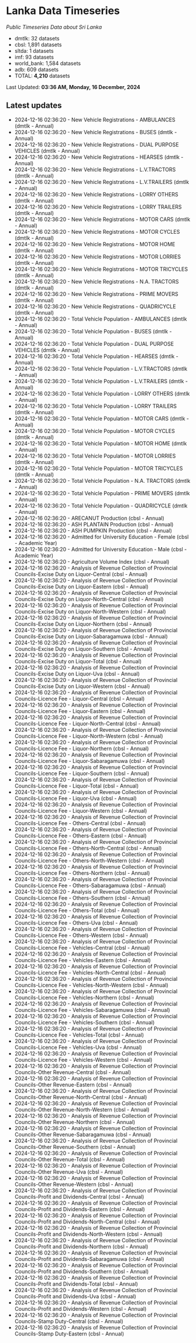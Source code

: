 # Lanka Data Timeseries
*Public Timeseries Data about Sri Lanka*

* dmtlk: 32 datasets
* cbsl: 1,891 datasets
* sltda: 1 datasets
* imf: 93 datasets
* world_bank: 1,584 datasets
* adb: 609 datasets
* TOTAL: **4,210** datasets

Last Updated: **03:36 AM, Monday, 16 December, 2024**

## Latest updates

* 2024-12-16 02:36:20 - New Vehicle Registrations - AMBULANCES (dmtlk - Annual)
* 2024-12-16 02:36:20 - New Vehicle Registrations - BUSES (dmtlk - Annual)
* 2024-12-16 02:36:20 - New Vehicle Registrations - DUAL PURPOSE VEHICLES (dmtlk - Annual)
* 2024-12-16 02:36:20 - New Vehicle Registrations - HEARSES (dmtlk - Annual)
* 2024-12-16 02:36:20 - New Vehicle Registrations - L.V.TRACTORS (dmtlk - Annual)
* 2024-12-16 02:36:20 - New Vehicle Registrations - L.V.TRAILERS (dmtlk - Annual)
* 2024-12-16 02:36:20 - New Vehicle Registrations - LORRY OTHERS (dmtlk - Annual)
* 2024-12-16 02:36:20 - New Vehicle Registrations - LORRY TRAILERS (dmtlk - Annual)
* 2024-12-16 02:36:20 - New Vehicle Registrations - MOTOR CARS (dmtlk - Annual)
* 2024-12-16 02:36:20 - New Vehicle Registrations - MOTOR CYCLES (dmtlk - Annual)
* 2024-12-16 02:36:20 - New Vehicle Registrations - MOTOR HOME (dmtlk - Annual)
* 2024-12-16 02:36:20 - New Vehicle Registrations - MOTOR LORRIES (dmtlk - Annual)
* 2024-12-16 02:36:20 - New Vehicle Registrations - MOTOR TRICYCLES (dmtlk - Annual)
* 2024-12-16 02:36:20 - New Vehicle Registrations - N.A. TRACTORS (dmtlk - Annual)
* 2024-12-16 02:36:20 - New Vehicle Registrations - PRIME MOVERS (dmtlk - Annual)
* 2024-12-16 02:36:20 - New Vehicle Registrations - QUADRICYCLE (dmtlk - Annual)
* 2024-12-16 02:36:20 - Total Vehicle Population - AMBULANCES (dmtlk - Annual)
* 2024-12-16 02:36:20 - Total Vehicle Population - BUSES (dmtlk - Annual)
* 2024-12-16 02:36:20 - Total Vehicle Population - DUAL PURPOSE VEHICLES (dmtlk - Annual)
* 2024-12-16 02:36:20 - Total Vehicle Population - HEARSES (dmtlk - Annual)
* 2024-12-16 02:36:20 - Total Vehicle Population - L.V.TRACTORS (dmtlk - Annual)
* 2024-12-16 02:36:20 - Total Vehicle Population - L.V.TRAILERS (dmtlk - Annual)
* 2024-12-16 02:36:20 - Total Vehicle Population - LORRY OTHERS (dmtlk - Annual)
* 2024-12-16 02:36:20 - Total Vehicle Population - LORRY TRAILERS (dmtlk - Annual)
* 2024-12-16 02:36:20 - Total Vehicle Population - MOTOR CARS (dmtlk - Annual)
* 2024-12-16 02:36:20 - Total Vehicle Population - MOTOR CYCLES (dmtlk - Annual)
* 2024-12-16 02:36:20 - Total Vehicle Population - MOTOR HOME (dmtlk - Annual)
* 2024-12-16 02:36:20 - Total Vehicle Population - MOTOR LORRIES (dmtlk - Annual)
* 2024-12-16 02:36:20 - Total Vehicle Population - MOTOR TRICYCLES (dmtlk - Annual)
* 2024-12-16 02:36:20 - Total Vehicle Population - N.A. TRACTORS (dmtlk - Annual)
* 2024-12-16 02:36:20 - Total Vehicle Population - PRIME MOVERS (dmtlk - Annual)
* 2024-12-16 02:36:20 - Total Vehicle Population - QUADRICYCLE (dmtlk - Annual)
* 2024-12-16 02:36:20 - ARECANUT Production (cbsl - Annual)
* 2024-12-16 02:36:20 - ASH PLANTAIN Production (cbsl - Annual)
* 2024-12-16 02:36:20 - ASH PUMPKIN Production (cbsl - Annual)
* 2024-12-16 02:36:20 - Admitted for University Education - Female (cbsl - Academic Year)
* 2024-12-16 02:36:20 - Admitted for University Education - Male (cbsl - Academic Year)
* 2024-12-16 02:36:20 - Agriculture Volume Index (cbsl - Annual)
* 2024-12-16 02:36:20 - Analysis of Revenue Collection of Provincial Councils-Excise Duty on Liquor-Central (cbsl - Annual)
* 2024-12-16 02:36:20 - Analysis of Revenue Collection of Provincial Councils-Excise Duty on Liquor-Eastern (cbsl - Annual)
* 2024-12-16 02:36:20 - Analysis of Revenue Collection of Provincial Councils-Excise Duty on Liquor-North-Central (cbsl - Annual)
* 2024-12-16 02:36:20 - Analysis of Revenue Collection of Provincial Councils-Excise Duty on Liquor-North-Western (cbsl - Annual)
* 2024-12-16 02:36:20 - Analysis of Revenue Collection of Provincial Councils-Excise Duty on Liquor-Northern (cbsl - Annual)
* 2024-12-16 02:36:20 - Analysis of Revenue Collection of Provincial Councils-Excise Duty on Liquor-Sabaragamuwa (cbsl - Annual)
* 2024-12-16 02:36:20 - Analysis of Revenue Collection of Provincial Councils-Excise Duty on Liquor-Southern (cbsl - Annual)
* 2024-12-16 02:36:20 - Analysis of Revenue Collection of Provincial Councils-Excise Duty on Liquor-Total (cbsl - Annual)
* 2024-12-16 02:36:20 - Analysis of Revenue Collection of Provincial Councils-Excise Duty on Liquor-Uva (cbsl - Annual)
* 2024-12-16 02:36:20 - Analysis of Revenue Collection of Provincial Councils-Excise Duty on Liquor-Western (cbsl - Annual)
* 2024-12-16 02:36:20 - Analysis of Revenue Collection of Provincial Councils-Licence Fee - Liquor-Central (cbsl - Annual)
* 2024-12-16 02:36:20 - Analysis of Revenue Collection of Provincial Councils-Licence Fee - Liquor-Eastern (cbsl - Annual)
* 2024-12-16 02:36:20 - Analysis of Revenue Collection of Provincial Councils-Licence Fee - Liquor-North-Central (cbsl - Annual)
* 2024-12-16 02:36:20 - Analysis of Revenue Collection of Provincial Councils-Licence Fee - Liquor-North-Western (cbsl - Annual)
* 2024-12-16 02:36:20 - Analysis of Revenue Collection of Provincial Councils-Licence Fee - Liquor-Northern (cbsl - Annual)
* 2024-12-16 02:36:20 - Analysis of Revenue Collection of Provincial Councils-Licence Fee - Liquor-Sabaragamuwa (cbsl - Annual)
* 2024-12-16 02:36:20 - Analysis of Revenue Collection of Provincial Councils-Licence Fee - Liquor-Southern (cbsl - Annual)
* 2024-12-16 02:36:20 - Analysis of Revenue Collection of Provincial Councils-Licence Fee - Liquor-Total (cbsl - Annual)
* 2024-12-16 02:36:20 - Analysis of Revenue Collection of Provincial Councils-Licence Fee - Liquor-Uva (cbsl - Annual)
* 2024-12-16 02:36:20 - Analysis of Revenue Collection of Provincial Councils-Licence Fee - Liquor-Western (cbsl - Annual)
* 2024-12-16 02:36:20 - Analysis of Revenue Collection of Provincial Councils-Licence Fee - Others-Central (cbsl - Annual)
* 2024-12-16 02:36:20 - Analysis of Revenue Collection of Provincial Councils-Licence Fee - Others-Eastern (cbsl - Annual)
* 2024-12-16 02:36:20 - Analysis of Revenue Collection of Provincial Councils-Licence Fee - Others-North-Central (cbsl - Annual)
* 2024-12-16 02:36:20 - Analysis of Revenue Collection of Provincial Councils-Licence Fee - Others-North-Western (cbsl - Annual)
* 2024-12-16 02:36:20 - Analysis of Revenue Collection of Provincial Councils-Licence Fee - Others-Northern (cbsl - Annual)
* 2024-12-16 02:36:20 - Analysis of Revenue Collection of Provincial Councils-Licence Fee - Others-Sabaragamuwa (cbsl - Annual)
* 2024-12-16 02:36:20 - Analysis of Revenue Collection of Provincial Councils-Licence Fee - Others-Southern (cbsl - Annual)
* 2024-12-16 02:36:20 - Analysis of Revenue Collection of Provincial Councils-Licence Fee - Others-Total (cbsl - Annual)
* 2024-12-16 02:36:20 - Analysis of Revenue Collection of Provincial Councils-Licence Fee - Others-Uva (cbsl - Annual)
* 2024-12-16 02:36:20 - Analysis of Revenue Collection of Provincial Councils-Licence Fee - Others-Western (cbsl - Annual)
* 2024-12-16 02:36:20 - Analysis of Revenue Collection of Provincial Councils-Licence Fee - Vehicles-Central (cbsl - Annual)
* 2024-12-16 02:36:20 - Analysis of Revenue Collection of Provincial Councils-Licence Fee - Vehicles-Eastern (cbsl - Annual)
* 2024-12-16 02:36:20 - Analysis of Revenue Collection of Provincial Councils-Licence Fee - Vehicles-North-Central (cbsl - Annual)
* 2024-12-16 02:36:20 - Analysis of Revenue Collection of Provincial Councils-Licence Fee - Vehicles-North-Western (cbsl - Annual)
* 2024-12-16 02:36:20 - Analysis of Revenue Collection of Provincial Councils-Licence Fee - Vehicles-Northern (cbsl - Annual)
* 2024-12-16 02:36:20 - Analysis of Revenue Collection of Provincial Councils-Licence Fee - Vehicles-Sabaragamuwa (cbsl - Annual)
* 2024-12-16 02:36:20 - Analysis of Revenue Collection of Provincial Councils-Licence Fee - Vehicles-Southern (cbsl - Annual)
* 2024-12-16 02:36:20 - Analysis of Revenue Collection of Provincial Councils-Licence Fee - Vehicles-Total (cbsl - Annual)
* 2024-12-16 02:36:20 - Analysis of Revenue Collection of Provincial Councils-Licence Fee - Vehicles-Uva (cbsl - Annual)
* 2024-12-16 02:36:20 - Analysis of Revenue Collection of Provincial Councils-Licence Fee - Vehicles-Western (cbsl - Annual)
* 2024-12-16 02:36:20 - Analysis of Revenue Collection of Provincial Councils-Other Revenue-Central (cbsl - Annual)
* 2024-12-16 02:36:20 - Analysis of Revenue Collection of Provincial Councils-Other Revenue-Eastern (cbsl - Annual)
* 2024-12-16 02:36:20 - Analysis of Revenue Collection of Provincial Councils-Other Revenue-North-Central (cbsl - Annual)
* 2024-12-16 02:36:20 - Analysis of Revenue Collection of Provincial Councils-Other Revenue-North-Western (cbsl - Annual)
* 2024-12-16 02:36:20 - Analysis of Revenue Collection of Provincial Councils-Other Revenue-Northern (cbsl - Annual)
* 2024-12-16 02:36:20 - Analysis of Revenue Collection of Provincial Councils-Other Revenue-Sabaragamuwa (cbsl - Annual)
* 2024-12-16 02:36:20 - Analysis of Revenue Collection of Provincial Councils-Other Revenue-Southern (cbsl - Annual)
* 2024-12-16 02:36:20 - Analysis of Revenue Collection of Provincial Councils-Other Revenue-Total (cbsl - Annual)
* 2024-12-16 02:36:20 - Analysis of Revenue Collection of Provincial Councils-Other Revenue-Uva (cbsl - Annual)
* 2024-12-16 02:36:20 - Analysis of Revenue Collection of Provincial Councils-Other Revenue-Western (cbsl - Annual)
* 2024-12-16 02:36:20 - Analysis of Revenue Collection of Provincial Councils-Profit and Dividends-Central (cbsl - Annual)
* 2024-12-16 02:36:20 - Analysis of Revenue Collection of Provincial Councils-Profit and Dividends-Eastern (cbsl - Annual)
* 2024-12-16 02:36:20 - Analysis of Revenue Collection of Provincial Councils-Profit and Dividends-North-Central (cbsl - Annual)
* 2024-12-16 02:36:20 - Analysis of Revenue Collection of Provincial Councils-Profit and Dividends-North-Western (cbsl - Annual)
* 2024-12-16 02:36:20 - Analysis of Revenue Collection of Provincial Councils-Profit and Dividends-Northern (cbsl - Annual)
* 2024-12-16 02:36:20 - Analysis of Revenue Collection of Provincial Councils-Profit and Dividends-Sabaragamuwa (cbsl - Annual)
* 2024-12-16 02:36:20 - Analysis of Revenue Collection of Provincial Councils-Profit and Dividends-Southern (cbsl - Annual)
* 2024-12-16 02:36:20 - Analysis of Revenue Collection of Provincial Councils-Profit and Dividends-Total (cbsl - Annual)
* 2024-12-16 02:36:20 - Analysis of Revenue Collection of Provincial Councils-Profit and Dividends-Uva (cbsl - Annual)
* 2024-12-16 02:36:20 - Analysis of Revenue Collection of Provincial Councils-Profit and Dividends-Western (cbsl - Annual)
* 2024-12-16 02:36:20 - Analysis of Revenue Collection of Provincial Councils-Stamp Duty-Central (cbsl - Annual)
* 2024-12-16 02:36:20 - Analysis of Revenue Collection of Provincial Councils-Stamp Duty-Eastern (cbsl - Annual)